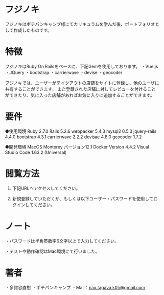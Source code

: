 # フジノキ

フジノキはポテパンキャンプ様にてカリキュラムを学んだ後、ポートフォリオとして作成したものです。

# 特徴

フジノキはRuby On Railsをベースに、下記Gemを使用しております。
  ・Vue.js
  ・JQuery
  ・bootstrap
  ・carrierwave
  ・devise
  ・geocoder

フジノキでは、ユーザーがテイクアウトの店舗をサイトに登録し、他のユーザに共有することができます。
また登録された店舗に対してレビューを付けることができたり、気に入った店舗があればお気に入りに追加することができます。

# 要件

●使用環境
Ruby 2.7.0
Rails 5.2.6
webpacker 5.4.3
mysql2 0.5.3
jquery-rails 4.4.0
bootstrap 4.3.1
carrierwave 2.2.2
devisae 4.8.0
geocoder 1.7.2

●開発環境
MacOS Monterey バージョン12.1
Docker Version 4.4.2
Visual Studio Code 1.63.2 (Universal)

# 閲覧方法

1. 下記URLへアクセスしてください。

2. 新規登録していただくか、もしくは以下ユーザー・パスワードを使用してログインしてください。

# ノート

・パスワードは半角英数字6文字以上で入力してください。

・テストや動作確認はMac環境にて行いました。

# 著者

・多賀谷直樹
・ポテパンキャンプ
・Mail：nao.tagaya.k05@gmail.com